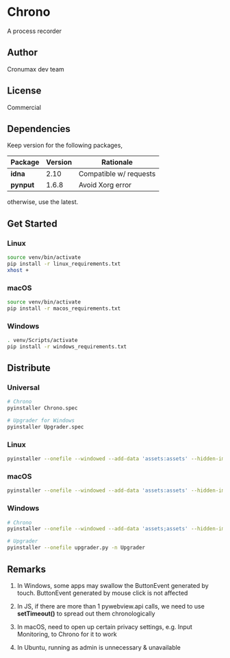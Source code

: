 # Chrono

A process recorder

## Author

Cronumax dev team

## License

Commercial

## Dependencies

Keep version for the following packages,

| Package    | Version | Rationale              |
| ---------- | ------- | ---------------------- |
| **idna**   | 2.10    | Compatible w/ requests |
| **pynput** | 1.6.8   | Avoid Xorg error       |

otherwise, use the latest.

## Get Started

### Linux

```bash
source venv/bin/activate
pip install -r linux_requirements.txt
xhost +
```

### macOS

```bash
source venv/bin/activate
pip install -r macos_requirements.txt
```

### Windows

```bash
. venv/Scripts/activate
pip install -r windows_requirements.txt
```

## Distribute

### Universal

```bash
# Chrono
pyinstaller Chrono.spec

# Upgrader for Windows
pyinstaller Upgrader.spec
```

### Linux

```bash
pyinstaller --onefile --windowed --add-data 'assets:assets' --hidden-import plyer.platforms.linux.notification --hidden-import geocoder main.py -n Chrono -i media/automation.png -p venv/lib/python3.8/site-packages/:venv/lib64/python3.8/site-packages/
```

### macOS

```bash
pyinstaller --onefile --windowed --add-data 'assets:assets' --hidden-import geocoder main.py -n Chrono -i media/automation.png
```

### Windows

```bash
# Chrono
pyinstaller --onefile --windowed --add-data 'assets;assets' --hidden-import plyer.platforms.win.notification --hidden-import apscheduler --hidden-import geocoder main.py -n Chrono -i media/automation.ico

# Upgrader
pyinstaller --onefile upgrader.py -n Upgrader
```

## Remarks

1.  In Windows, some apps may swallow the ButtonEvent generated by touch. ButtonEvent generated by mouse click is not affected

2.  In JS, if there are more than 1 pywebview.api calls, we need to use <b>setTimeout()</b> to spread out them chronologically

3.  In macOS, need to open up certain privacy settings, e.g. Input Monitoring, to Chrono for it to work

4.  In Ubuntu, running as admin is unnecessary & unavailable
